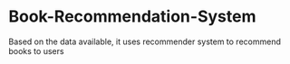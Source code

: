 # Book-Recommendation-System
Based on the data available, it uses recommender system to recommend books to users

